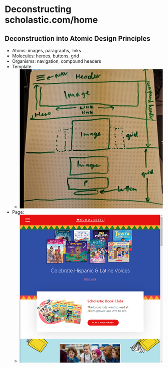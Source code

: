 # Deconstructing scholastic.com/home

## Deconstruction into Atomic Design Principles
- Atoms: images, paragraphs, links
- Molecules: heroes, buttons, grid
- Organisms: navigation, compound headers
- Template: 
    - ![whiteboard drawing of template](Screenshot%202023-09-19%20115443.png)
- Page:
    - ![whiteboard drawing of template](Screenshot%202023-09-19%20115425.png)

